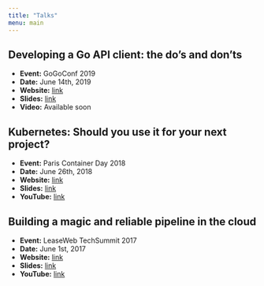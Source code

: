 ```yaml
---
title: "Talks"
menu: main
---
```


## Developing a Go API client: the do’s and don’ts

- **Event:** GoGoConf 2019
- **Date:** June 14th, 2019
- **Website:** [link](https://2019.gogoconf.rocks/)
- **Slides:** [link](https://www.dropbox.com/s/2p0wqjinxjiu2ln/presentation.pdf?dl=0)
- **Video:** Available soon

## Kubernetes: Should you use it for your next project?

- **Event:** Paris Container Day 2018
- **Date:** June 26th, 2018
- **Website:** [link](https://2018.paris-container-day.fr/)
- **Slides:** [link](https://docs.google.com/presentation/d/1zC0YUFtOHUBaT3VQBo856PcPDF5FbU0u68bjQKQr8gw/edit?usp=sharing)
- **YouTube:** [link](https://www.youtube.com/watch?v=ylLe_vzek1A)

## Building a magic and reliable pipeline in the cloud

- **Event:** LeaseWeb TechSummit 2017
- **Date:** June 1st, 2017
- **Website:** [link](http://www.techsummit.io/amsterdam2017/)
- **Slides:** [link](https://docs.google.com/presentation/d/1c_g3f9EBw7cP7tM8tfam_i2uE3vDrD9QgCjOM7Nhc6c/edit?usp=sharing)
- **YouTube:** [link](https://www.youtube.com/watch?v=Y7qypy633dw)
